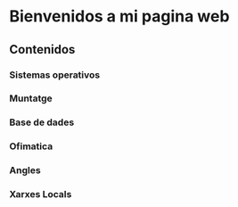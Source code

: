 # Bienvenidos a mi pagina web 

## Contenidos 

### Sistemas operativos 

### Muntatge 

### Base de dades 

### Ofimatica 

### Angles 

### Xarxes Locals 


